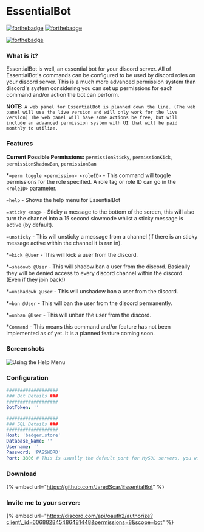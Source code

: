 # EssentialBot

[![forthebadge](https://forthebadge.com/images/badges/built-with-love.svg)](https://badger.store) [![forthebadge](https://forthebadge.com/images/badges/made-with-java.svg)](https://forthebadge.com)

[![forthebadge](https://forthebadge.com/images/badges/check-it-out.svg)](https://github.com/JaredScar/EssentialBot/releases)

### What is it?

EssentialBot is well, an essential bot for your discord server. All of EssentialBot's commands can be configured to be used by discord roles on your discord server. This is a much more advanced permission system than discord's system considering you can set up permissions for each command and/or action the bot can perform.

**NOTE:** `A web panel for EssentialBot is planned down the line. (The web panel will use the live version and will only work for the live version) The web panel will have some actions be free, but will include an advanced permission system with UI that will be paid monthly to utilize.`

### Features

**Current Possible Permissions:** `permissionSticky`, `permissionKick`, `permissionShadowBan`, `permissionBan`

\*`=perm toggle <permission> <roleID>` - This command will toggle permissions for the role specified. A role tag or role ID can go in the `<roleID>` parameter.

`=help` - Shows the help menu for EssentialBot

`=sticky <msg>` - Sticky a message to the bottom of the screen, this will also turn the channel into a 15 second slowmode whilst a sticky message is active \(by default\).

`=unsticky` - This will unsticky a message from a channel \(if there is an sticky message active within the channel it is ran in\).

\*`=kick @User` - This will kick a user from the discord.

\*`=shadowb @User` - This will shadow ban a user from the discord. Basically they will be denied access to every discord channel within the discord. \(Even if they join back!\)

\*`=unshadowb @User` - This will unshadow ban a user from the discord.

\*`=ban @User` - This will ban the user from the discord permanently.

\*`=unban @User` - This will unban the user from the discord.

\*`Command` - This means this command and/or feature has not been implemented as of yet. It is a planned feature coming soon.

### Screenshots

![Using the Help Menu](https://i.gyazo.com/66c6939703788b487a43fdee852cf630.gif)

### Configuration

```yaml
###################
### Bot Details ###
###################
BotToken: ''

###################
### SQL Details ###
###################
Host: 'badger.store'
Database_Name: ''
Username: ''
Password: 'PASSWORD'
Port: 3306 # This is usually the default port for MySQL servers, you will most likely not need to change this
```

### Download

{% embed url="https://github.com/JaredScar/EssentialBot" %}

### Invite me to your server:

{% embed url="https://discord.com/api/oauth2/authorize?client\_id=606882845486481448&permissions=8&scope=bot" %}

